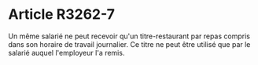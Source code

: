 # Article R3262-7

  
Un même salarié ne peut recevoir qu'un titre-restaurant par repas compris dans son horaire de travail journalier. Ce titre ne peut être utilisé que par le salarié auquel l'employeur l'a remis.
